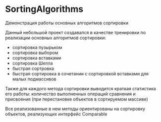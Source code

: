 # SortingAlgorithms
Демонстрация работы основных алгоритмов сортировки

Данный небольшой проект создавался в качестве тренировки по реализации основных алгоритмов сортировки:
- сортировка пузырьком
- сортировка выбором
- сортировка вставками
- сортировка Шелла
- быстрая сортровка
- быстрая сортировка в сочетании с сортировкой вставками для малых подмассивов

Также для каждого метода сортировки выводится краткая статистика его работы: количество выполненных операций сравнения 
и присвоения (при перестановке объектов в сортируемом массиве)

Все реализованные в нем методы ориентированы на сортировку объектов, реализующих интерфейс Comparable
